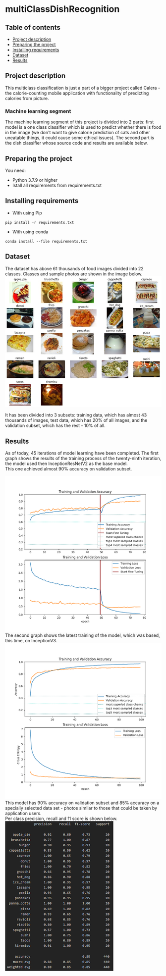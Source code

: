 # multiClassDishRecognition
## Table of contents
* [Project description](#project-description)
* [Preparing the project](#Preparing-the-project)
* [Installing requirements](#Installing-requirements)
* [Dataset](#Dataset)
* [Results](#Results)

## Project description
This multiclass classification is just a part of a bigger project called Calera - the calorie-counting mobile application with functionality of predicting calories from picture.
### Machine learning segment
The machine learning segment of this project is divided into 2 parts: first model is a one class classifier which is used to predict whether there is food in the image (we don't want to give calorie prediction of cats and other uneatable things, it could cause some ethical issues). The second part is the dish classifier whose source code and results are available below.



## Preparing the project
You need:
* Python 3.7.9 or higher 
* Istall all requirements from requirements.txt




## Installing requirements
* With using Pip
```
pip install -r requirements.txt
```

* With using conda
```
conda install --file requirements.txt
```




## Dataset
The dataset has above 61 thousands of food images divided into 22 classes. Classes and sample photos are shown in the image below.<br />
<kbd><img src="./imgs/classes.jpg" alt="Classes"></kbd><br />

It has been divided into 3 subsets: training data, which has almost 43 thousands of images,
test data, which has 20% of all images, and the validation subset, which has the rest - 10% of all.




## Results
As of today, 45 iterations of model learning have been completed. The first graph shows the results of the training process of the twenty-ninth iteration, the model used then InceptionResNetV2 as the base model.<br /> This one achieved almost 90% accuracy on validation subset.<br />

<kbd><img src="./imgs/results.png" alt="Classes"></kbd><br />
The second graph shows the latest training of the model, which was based, this time, on InceptionV3.<br />
<kbd><img src="./imgs/results1.png" alt="Classes"></kbd><br />
This model has 90% accuracy on validation subset and 85% accuracy on a specially selected data set - photos similar to those that could be taken by application users.<br />
Per class precision, recall and f1 score is shown below.<br />
<kbd><img src="./imgs/per_class_acc.png" alt="Classes"></kbd><br />

